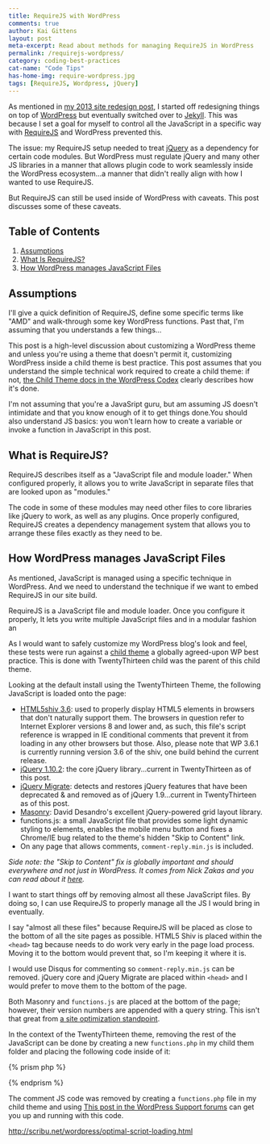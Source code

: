 ```yaml
---
title: RequireJS with WordPress
comments: true
author: Kai Gittens
layout: post
meta-excerpt: Read about methods for managing RequireJS in WordPress
permalink: /requirejs-wordpress/
category: coding-best-practices
cat-name: "Code Tips"
has-home-img: require-wordpress.jpg
tags: [RequireJS, Wordpress, jQuery]
---
```

As mentioned in [my 2013 site redesign post](/site-redesign-2013/ "A walk-through of how kaidez.com was redesigned"), I started off redesigning things on top of [WordPress](http://wordpress.org/ "Go to WordPress.org") but eventually switched over to [Jekyll](http://jekyllrb.com/ "Go to the Jekyll blog engine site"). This was because I set a goal for myself to control all the JavaScript in a specific way with [RequireJS](http://requirejs.org/ "Go to requirejs.org") and WordPress prevented this.

The issue: my RequireJS setup needed to treat [jQuery](http://jquery.com/ "Check out the jQuery library") as a dependency for certain code modules.  But WordPress must regulate jQuery and many other JS libraries in a manner that allows plugin code to work seamlessly inside the WordPress ecosystem...a manner that didn't really align with how I wanted to use RequireJS.

But RequireJS can still be used inside of WordPress with caveats.  This post discusses some of these caveats.

## Table of Contents
1. [Assumptions](#assumptions)
2. [What Is RequireJS?](#what-is-requirejs)
3. [How WordPress manages JavaScript Files](#javascript-wordpress)

<a name="assumptions"></a>
## Assumptions
I'll give a quick definition of RequireJS, define some specific terms like "AMD" and walk-through some key WordPress functions. Past that, I'm assuming that you understands a few things...

This post is a high-level discussion about customizing a WordPress theme and unless you're using a theme that doesn't permit it, customizing WordPress inside a child theme is best practice. This post assumes that you understand the simple technical work required to create a child theme: if not, [the Child Theme docs in the WordPress Codex](http://codex.wordpress.org/Child_Themes "How to create a child theme in WordPress") clearly describes how it's done.

I'm not assuming that you're a JavaSript guru, but am assuming JS doesn't intimidate and that you know enough of it to get things done.You should also understand JS basics: you won't learn how to create a variable or invoke a function in JavaScript in this post.

<a name="what-is-requirejs"></a>
## What is RequireJS?
RequireJS describes itself as a "JavaScript file and module loader." When configured properly, it allows you to write JavaScript in separate files that are looked upon as "modules."

The code in some of these modules may need other files to core libraries like jQuery to work, as well as any plugins. Once properly configured, RequireJS creates a dependency management system that allows you to arrange these files exactly as they need to be.  

<a name="javascript-wordpress"></a>
## How WordPress manages JavaScript Files
As mentioned, JavaScript is managed using a specific technique in WordPress. And we need to understand the technique if we want to embed RequireJS in our site build.



RequireJS is a JavaScript file and module loader. Once you configure it properly, It lets you write multiple JavaScript files and  in a modular fashion an

As I would want to safely customize my WordPress blog's look and feel, these tests were run against a [child theme](http://codex.wordpress.org/Child_Themes "Learn how to create a WordPress child theme") a globally agreed-upon WP best practice. This is done with TwentyThirteen child was the parent of this child theme. 



Looking at the default install using the TwentyThirteen Theme, the following JavaScript is loaded onto the page:

* [HTML5shiv 3.6](https://code.google.com/p/html5shiv/): used to properly display HTML5 elements in browsers that don't naturally support them.  The browsers in question refer to Internet Explorer versions 8 and lower and, as such, this file's script reference is wrapped in IE conditional comments that prevent it from loading in any other browsers but those. Also, please note that WP 3.6.1 is currently running version 3.6 of the shiv, one build behind the current release.
* [jQuery 1.10.2](https://jquery.com/): the core jQuery library...current in TwentyThirteen as of this post.
* [jQuery Migrate](https://github.com/jquery/jquery-migrate/): detects and restores jQuery features that have been deprecated & and removed as of jQuery 1.9...current in TwentyThirteen as of this post.
* [Masonry](http://masonry.desandro.com/): David Desandro's excellent jQuery-powered grid layout library.
* functions.js: a small JavaScript file that provides some light dynamic styling to elements, enables the mobile menu button and fixes a Chrome/IE bug related to the theme's hidden "Skip to Content" link.
* On any page that allows comments, `comment-reply.min.js` is included.

*Side note: the "Skip to Content" fix is globally important and should everywhere and not just in WordPress. It comes from Nick Zakas and you can read about it [here](http://www.nczonline.net/blog/2013/01/15/fixing-skip-to-content-links/).*

I want to start things off by removing almost all these JavaScript files. By doing so, I can use RequireJS to properly manage all the JS I would bring in eventually.

I say "almost all these files" because RequireJS will be placed as close to the bottom of all the site pages as possible. HTML5 Shiv is placed within the `<head>` tag because needs to do work very early in the page load process.  Moving it to the bottom would prevent that, so I'm keeping it where it is.

I would use Disqus for commenting so `comment-reply.min.js` can be removed. jQuery core and jQuery Migrate are placed within `<head>` and I would prefer to move them to the bottom of the page.

Both Masonry and `functions.js` are placed at the bottom of the page; however, their version numbers are appended with a query string. This  isn't that great from [a site optimization standpoint](https://developers.google.com/speed/docs/best-practices/caching?hl=sv "Read about optimizing file caching").

In the context of the TwentyThirteen theme, removing the rest of the JavaScript can be done by creating a new `functions.php` in my child them folder and placing the following code inside of it:

{% prism php %}
<?php

  // remove 'comment-reply.js' from the site
  function clean_header(){
	  wp_deregister_script( 'comment-reply' );
  }
  add_action('init','clean_header');

  // remove 'jQuery core' from the site...this
  // will also remove jQuery Migrate, Masonry
  // and 'functions.js'
  function remove_jquery(){
	  wp_deregister_script( 'jquery' );
  }
  add_action('init','remove_jquery');

?>
{% endprism %}

The comment JS code was removed by creating a `functions.php` file in my child theme and using [This post in the WordPress Support forums](http://wordpress.org/support/topic/how-to-remove-comment-replyjs-completely) can get you up and running with this code.



http://scribu.net/wordpress/optimal-script-loading.html